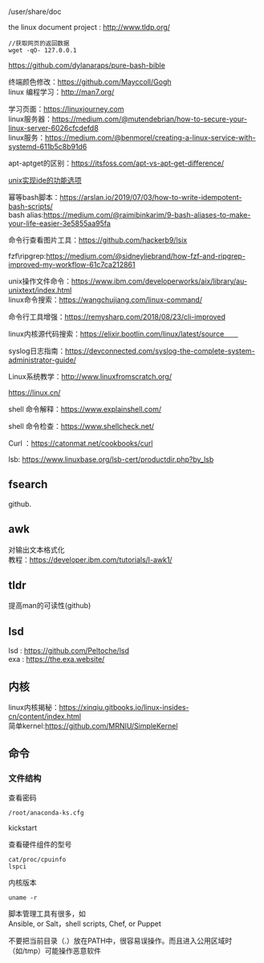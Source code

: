 /user/share/doc

the linux document project : http://www.tldp.org/

```  
//获取网页的返回数据
wget -qO- 127.0.0.1
```
https://github.com/dylanaraps/pure-bash-bible

终端颜色修改：https://github.com/Mayccoll/Gogh  
linux 编程学习：http://man7.org/

学习页面：https://linuxjourney.com  
linux服务器：https://medium.com/@mutendebrian/how-to-secure-your-linux-server-6026cfcdefd8  
linux服务：https://medium.com/@benmorel/creating-a-linux-service-with-systemd-611b5c8b91d6    

apt-aptget的区别：https://itsfoss.com/apt-vs-apt-get-difference/  

  [unix实现ide的功能选项](https://conanblog.me/Unix-as-IDE--Chinese-/index.html)         

  幂等bash脚本：https://arslan.io/2019/07/03/how-to-write-idempotent-bash-scripts/  
  bash alias:https://medium.com/@raimibinkarim/9-bash-aliases-to-make-your-life-easier-3e5855aa95fa  

  命令行查看图片工具：https://github.com/hackerb9/lsix   

  fzf\ripgrep:https://medium.com/@sidneyliebrand/how-fzf-and-ripgrep-improved-my-workflow-61c7ca212861  

unix操作文件命令：https://www.ibm.com/developerworks/aix/library/au-unixtext/index.html   
linux命令搜索：https://wangchujiang.com/linux-command/  

命令行工具增强：https://remysharp.com/2018/08/23/cli-improved    

linux内核源代码搜索：https://elixir.bootlin.com/linux/latest/source　　

syslog日志指南：https://devconnected.com/syslog-the-complete-system-administrator-guide/  

Linux系统教学：http://www.linuxfromscratch.org/

https://linux.cn/

shell 命令解释：https://www.explainshell.com/

shell 命令检查：https://www.shellcheck.net/

Curl ：https://catonmat.net/cookbooks/curl

lsb: https://www.linuxbase.org/lsb-cert/productdir.php?by_lsb

## fsearch
 github.

## awk  
对输出文本格式化   
教程：https://developer.ibm.com/tutorials/l-awk1/  

## tldr
提高man的可读性(github)  

## lsd
lsd : https://github.com/Peltoche/lsd  
exa : https://the.exa.website/  

## 内核  
linux内核揭秘：https://xinqiu.gitbooks.io/linux-insides-cn/content/index.html      
简单kernel:https://github.com/MRNIU/SimpleKernel  

## 命令  
### 文件结构

查看密码

```shell
/root/anaconda-ks.cfg
```

kickstart

查看硬件组件的型号

```
cat/proc/cpuinfo  
lspci   
```

内核版本
```
uname -r
```

脚本管理工具有很多，如   
Ansible, or Salt，shell scripts, Chef, or Puppet



不要把当前目录（.）放在PATH中，很容易误操作。而且进入公用区域时（如/tmp）可能操作恶意软件
